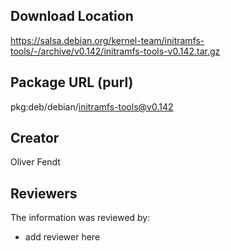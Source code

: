 ## Download Location

https://salsa.debian.org/kernel-team/initramfs-tools/-/archive/v0.142/initramfs-tools-v0.142.tar.gz

## Package URL (purl)

pkg:deb/debian/initramfs-tools@v0.142

## Creator

Oliver Fendt

## Reviewers

The information was reviewed by:

* add reviewer here
